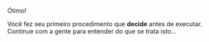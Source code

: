 Ótimo!

Você fez seu primeiro procedimento que **decide** antes de executar. Continue com a gente  para entender do que se trata isto...
